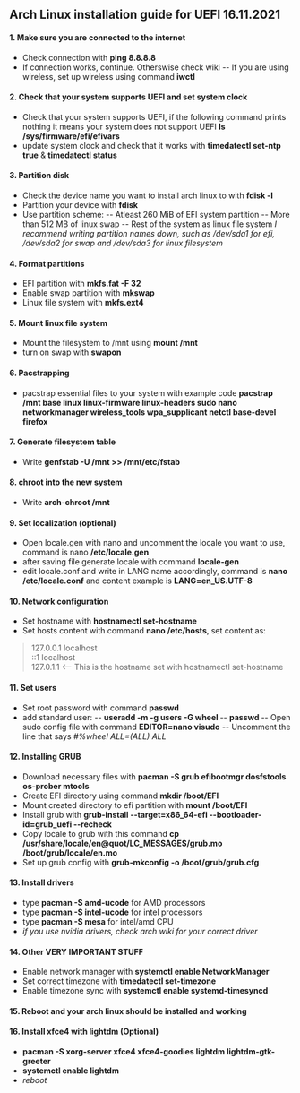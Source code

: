 ## Arch Linux installation guide for UEFI 16.11.2021

#### 1. Make sure you are connected to the internet
- Check connection with **ping 8.8.8.8**
- If connection works, continue. Otherswise check wiki
-- If you are using wireless, set up wireless using command **iwctl**

#### 2. Check that your system supports UEFI and set system clock
- Check that your system supports UEFI, if the following command prints nothing it means your system does not support UEFI **ls /sys/firmware/efi/efivars**
- update system clock and check that it works with **timedatectl set-ntp true** & **timedatectl status**

#### 3. Partition disk
- Check the device name you want to install arch linux to with **fdisk -l**
- Partition your device with **fdisk <device name>**
- Use partition scheme:
-- Atleast 260 MiB of EFI system partition
-- More than 512 MB of linux swap
-- Rest of the system as linux file system
*I recommend writing partition names down, such as /dev/sda1 for efi, /dev/sda2 for swap and /dev/sda3 for linux filesystem*

#### 4. Format partitions
- EFI partition with **mkfs.fat -F 32 <EFI partition>**
- Enable swap partition with **mkswap <swap partition>**
- Linux file system with **mkfs.ext4 <linux file system partition>**

#### 5. Mount linux file system
- Mount the filesystem to /mnt using **mount <linux file system> /mnt**
- turn on swap with **swapon <swap partition>**

#### 6. Pacstrapping
- pacstrap essential files to your system with example code **pacstrap /mnt base linux linux-firmware linux-headers sudo nano networkmanager wireless_tools wpa_supplicant netctl base-devel firefox**

#### 7. Generate filesystem table
- Write **genfstab -U /mnt >> /mnt/etc/fstab**

#### 8. chroot into the new system
- Write **arch-chroot /mnt**

#### 9. Set localization (optional)
- Open locale.gen with nano and uncomment the locale you want to use, command is nano **/etc/locale.gen**
- after saving file generate locale with command **locale-gen**
- edit locale.conf and write in LANG name accordingly, command is **nano /etc/locale.conf** and content example is **LANG=en_US.UTF-8**

#### 10. Network configuration
- Set hostname with **hostnamectl set-hostname <myhostname>**
- Set hosts content with command **nano /etc/hosts**, set content as:
> 127.0.0.1		localhost  
> ::1				localhost  
> 127.0.1.1	<myhostname> <-- This is the hostname set with hostnamectl set-hostname

#### 11. Set users
- Set root password with command **passwd**
- add standard user:
-- **useradd -m -g users -G wheel <username>**
-- **passwd <username>**
-- Open sudo config file with command **EDITOR=nano visudo**
-- Uncomment the line that says *#%wheel ALL=(ALL) ALL*

#### 12. Installing GRUB
- Download necessary files with **pacman -S grub efibootmgr dosfstools os-prober mtools**
- Create EFI directory using command **mkdir /boot/EFI**
- Mount created directory to efi partition with **mount <EFI PARTITION> /boot/EFI**
- Install grub with **grub-install --target=x86_64-efi --bootloader-id=grub_uefi --recheck**
- Copy locale to grub with this command **cp /usr/share/locale/en\@quot/LC_MESSAGES/grub.mo /boot/grub/locale/en.mo**
- Set up grub config with **grub-mkconfig -o /boot/grub/grub.cfg**

#### 13. Install drivers
- type **pacman -S amd-ucode** for AMD processors
- type **pacman -S intel-ucode** for intel processors
- type **pacman -S mesa** for intel/amd CPU
- *if you use nvidia drivers, check arch wiki for your correct driver*

#### 14. Other VERY IMPORTANT STUFF
- Enable network manager with **systemctl enable NetworkManager**
- Set correct timezone with **timedatectl set-timezone <your timezome>**
- Enable timezone sync with **systemctl enable systemd-timesyncd**

#### 15. Reboot and your arch linux should be installed and working

#### 16. Install xfce4 with lightdm (Optional)
- **pacman -S xorg-server xfce4 xfce4-goodies lightdm lightdm-gtk-greeter**
- **systemctl enable lightdm**
- *reboot*